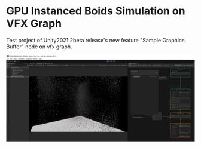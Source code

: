 # GPU Instanced Boids Simulation on VFX Graph

Test project of Unity2021.2beta release's new feature "Sample Graphics Buffer" node on vfx graph.

![thumbnail](https://github.com/kodai100/BoidsSimulationOnVfxGraph/blob/master/Assets/thumbnail.png)